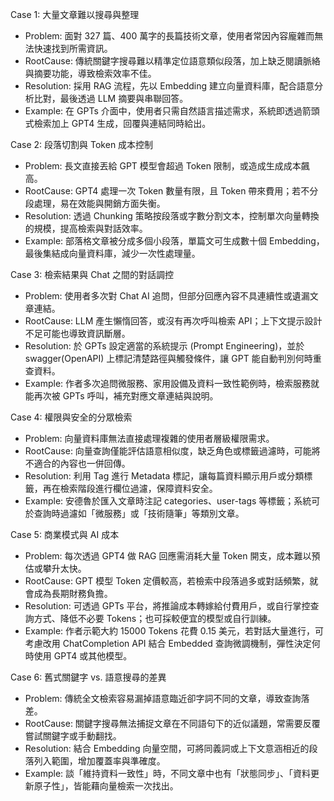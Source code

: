 Case 1: 大量文章難以搜尋與整理  
- Problem: 面對 327 篇、400 萬字的長篇技術文章，使用者常因內容龐雜而無法快速找到所需資訊。  
- RootCause: 傳統關鍵字搜尋難以精準定位語意類似段落，加上缺乏閱讀脈絡與摘要功能，導致檢索效率不佳。  
- Resolution: 採用 RAG 流程，先以 Embedding 建立向量資料庫，配合語意分析比對，最後透過 LLM 摘要與串聯回答。  
- Example: 在 GPTs 介面中，使用者只需自然語言描述需求，系統即透過箭頭式檢索加上 GPT4 生成，回覆與連結同時給出。  

Case 2: 段落切割與 Token 成本控制  
- Problem: 長文直接丟給 GPT 模型會超過 Token 限制，或造成生成成本飆高。  
- RootCause: GPT4 處理一次 Token 數量有限，且 Token 帶來費用；若不分段處理，易在效能與開銷方面失衡。  
- Resolution: 透過 Chunking 策略按段落或字數分割文本，控制單次向量轉換的規模，提高檢索與對話效率。  
- Example: 部落格文章被分成多個小段落，單篇文可生成數十個 Embedding，最後集結成向量資料庫，減少一次性處理量。  

Case 3: 檢索結果與 Chat 之間的對話調控  
- Problem: 使用者多次對 Chat AI 追問，但部分回應內容不具連續性或遺漏文章連結。  
- RootCause: LLM 產生懶惰回答，或沒有再次呼叫檢索 API；上下文提示設計不足可能也導致資訊斷層。  
- Resolution: 於 GPTs 設定適當的系統提示 (Prompt Engineering)，並於 swagger(OpenAPI) 上標記清楚路徑與觸發條件，讓 GPT 能自動判別何時重查資料。  
- Example: 作者多次追問微服務、家用設備及資料一致性範例時，檢索服務就能再次被 GPTs 呼叫，補充對應文章連結與說明。  

Case 4: 權限與安全的分眾檢索  
- Problem: 向量資料庫無法直接處理複雜的使用者層級權限需求。  
- RootCause: 向量查詢僅能評估語意相似度，缺乏角色或標籤過濾時，可能將不適合的內容也一併回傳。  
- Resolution: 利用 Tag 進行 Metadata 標記，讓每篇資料顯示用戶或分類標籤，再在檢索階段進行欄位過濾，保障資料安全。  
- Example: 安德魯於匯入文章時注記 categories、user-tags 等標籤；系統可於查詢時過濾如「微服務」或「技術隨筆」等類別文章。  

Case 5: 商業模式與 AI 成本  
- Problem: 每次透過 GPT4 做 RAG 回應需消耗大量 Token 開支，成本難以預估或攀升太快。  
- RootCause: GPT 模型 Token 定價較高，若檢索中段落過多或對話頻繁，就會成為長期財務負擔。  
- Resolution: 可透過 GPTs 平台，將推論成本轉嫁給付費用戶，或自行掌控查詢方式、降低不必要 Tokens；也可採較便宜的模型或自行訓練。  
- Example: 作者示範大約 15000 Tokens 花費 0.15 美元，若對話大量進行，可考慮改用 ChatCompletion API 結合 Embedded 查詢微調機制，彈性決定何時使用 GPT4 或其他模型。  

Case 6: 舊式關鍵字 vs. 語意搜尋的差異  
- Problem: 傳統全文檢索容易漏掉語意臨近卻字詞不同的文章，導致查詢落差。  
- RootCause: 關鍵字搜尋無法捕捉文章在不同語句下的近似議題，常需要反覆嘗試關鍵字或手動翻找。  
- Resolution: 結合 Embedding 向量空間，可將同義詞或上下文意涵相近的段落列入範圍，增加覆蓋率與準確度。  
- Example: 談「維持資料一致性」時，不同文章中也有「狀態同步」、「資料更新原子性」，皆能藉向量檢索一次找出。
